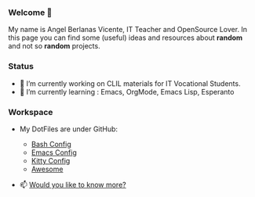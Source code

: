 ### Welcome 👋

My name is Angel Berlanas Vicente, IT Teacher and OpenSource Lover.
In this page you can find some (useful) ideas and resources about **random** and not so **random** projects.

### Status

- 🔭 I’m currently working on CLIL materials for IT Vocational Students.
- 🌱 I’m currently learning : Emacs, OrgMode, Emacs Lisp, Esperanto

### Workspace

- My DotFiles are under GitHub:

	* [Bash Config](./Bash/dot.bashrc)
	* [Emacs Config](./Emacs/dot.emacs)
	* [Kitty Config](./Kitty/kitty.conf)
	* [Awesome](./Awesome/rc.lua)
	
- 📫 [Would you like to know more?](./LongReadme.org)
